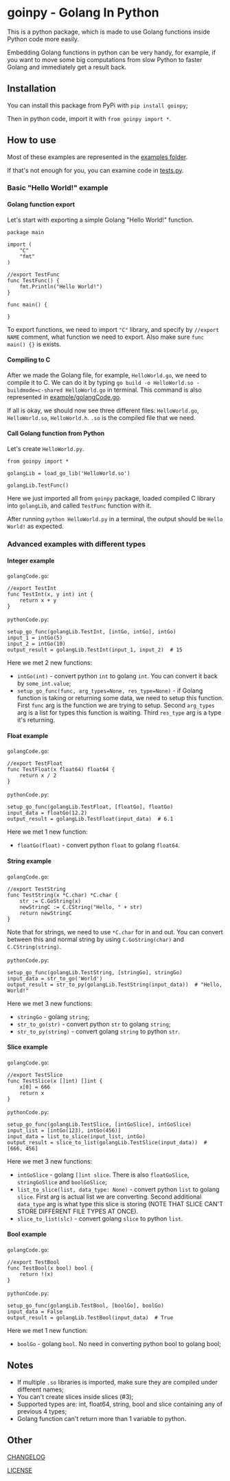 # goinpy - Golang In Python

This is a python package, which is made to use Golang functions inside Python code more easily.

Embedding Golang functions in python can be very handy, for example, if you want to move some big computations from slow Python to faster Golang and immediately get a result back.

## Installation

You can install this package from PyPi with ```pip install goinpy```;

Then in python code, import it with ```from goinpy import *```.

## How to use

Most of these examples are represented in the [examples folder](https://github.com/hermanTenuki/goinpy/tree/main/examples).

If that's not enough for you, you can examine code in [tests.py](https://github.com/hermanTenuki/goinpy/blob/dev/tests.py).

### Basic "Hello World!" example

#### Golang function export

Let's start with exporting a simple Golang "Hello World!" function.

```
package main

import (
    "C"
    "fmt"
)

//export TestFunc
func TestFunc() {
    fmt.Println("Hello World!")
}

func main() {

}
```

To export functions, we need to import ```"C"``` library, and specify by ```//export NAME``` comment, what function we need to export.
Also make sure ```func main() {}``` is exists.

#### Compiling to C

After we made the Golang file, for example, ```HelloWorld.go```, we need to compile it to C.
We can do it by typing ```go build -o HelloWorld.so -buildmode=c-shared HelloWorld.go``` in terminal.
This command is also represented in [example/golangCode.go](https://github.com/hermanTenuki/goinpy/tree/main/example).

If all is okay, we should now see three different files: ```HelloWorld.go```, ```HelloWorld.so```, ```HelloWorld.h```.
```.so``` is the compiled file that we need.

#### Call Golang function from Python

Let's create ```HelloWorld.py```.

```
from goinpy import *

golangLib = load_go_lib('HelloWorld.so')

golangLib.TestFunc()
```

Here we just imported all from ```goinpy``` package, loaded compiled C library into ```golangLib```, and called ```TestFunc``` function with it.

After running ```python HelloWorld.py``` in a terminal, the output should be ```Hello World!``` as expected.

### Advanced examples with different types

#### Integer example

```golangCode.go```:

```
//export TestInt
func TestInt(x, y int) int {
    return x + y
}
```

```pythonCode.py```:

```
setup_go_func(golangLib.TestInt, [intGo, intGo], intGo)
input_1 = intGo(5)
input_2 = intGo(10)
output_result = golangLib.TestInt(input_1, input_2)  # 15
```

Here we met 2 new functions:
- ```intGo(int)``` - convert python ```int``` to golang ```int```. You can convert it back by ```some_int.value```;
- ```setup_go_func(func, arg_types=None, res_type=None)``` - if Golang function is taking or returning some data, we need to setup this function.
First ```func``` arg is the function we are trying to setup.
Second ```arg_types``` arg is a list for types this function is waiting.
Third ```res_type``` arg is a type it's returning.

#### Float example

```golangCode.go```:

```
//export TestFloat
func TestFloat(x float64) float64 {
    return x / 2
}
```

```pythonCode.py```:

```
setup_go_func(golangLib.TestFloat, [floatGo], floatGo)
input_data = floatGo(12.2)
output_result = golangLib.TestFloat(input_data)  # 6.1
```

Here we met 1 new function:
- ```floatGo(float)``` - convert python ```float``` to golang ```float64```.

#### String example

```golangCode.go```:

```
//export TestString
func TestString(x *C.char) *C.char {
    str := C.GoString(x)
    newStringC := C.CString("Hello, " + str)
    return newStringC
}
```

Note that for strings, we need to use ```*C.char``` for in and out.
You can convert between this and normal string by using ```C.GoString(char)``` and ```C.CString(string)```.

```pythonCode.py```:

```
setup_go_func(golangLib.TestString, [stringGo], stringGo)
input_data = str_to_go('World')
output_result = str_to_py(golangLib.TestString(input_data))  # "Hello, World!"
```

Here we met 3 new functions:
- ```stringGo``` - golang ```string```;
- ```str_to_go(str)``` - convert python ```str``` to golang ```string```;
- ```str_to_py(string)``` - convert golang ```string``` to python ```str```.

#### Slice example

```golangCode.go```:

```
//export TestSlice
func TestSlice(x []int) []int {
    x[0] = 666
    return x
}
```

```pythonCode.py```:

```
setup_go_func(golangLib.TestSlice, [intGoSlice], intGoSlice)
input_list = [intGo(123), intGo(456)]
input_data = list_to_slice(input_list, intGo)
output_result = slice_to_list(golangLib.TestSlice(input_data))  # [666, 456]
```

Here we met 3 new functions:
- ```intGoSlice``` - golang ```[]int slice```. There is also ```floatGoSlice```, ```stringGoSlice``` and ```boolGoSlice```;
- ```list_to_slice(list, data_type: None)``` - convert python ```list``` to golang ```slice```.
First arg is actual list we are converting.
Second additional ```data_type``` arg is what type this slice is storing (NOTE THAT SLICE CAN'T STORE DIFFERENT FILE TYPES AT ONCE).
- ```slice_to_list(slc)``` - convert golang ```slice``` to python ```list```.

#### Bool example

```golangCode.go```:

```
//export TestBool
func TestBool(x bool) bool {
    return !(x)
}
```

```pythonCode.py```:

```
setup_go_func(golangLib.TestBool, [boolGo], boolGo)
input_data = False
output_result = golangLib.TestBool(input_data)  # True
```

Here we met 1 new function:
- ```boolGo``` - golang ```bool```. No need in converting python bool to golang bool;

## Notes

- If multiple ```.so``` libraries is imported, make sure they are compiled under different names;
- You can't create slices inside slices (#3);
- Supported types are: int, float64, string, bool and slice containing any of previous 4 types;
- Golang function can't return more than 1 variable to python.

## Other

[CHANGELOG](https://github.com/hermanTenuki/goinpy/blob/main/CHANGELOG.md)

[LICENSE](https://github.com/hermanTenuki/goinpy/blob/main/LICENSE)

